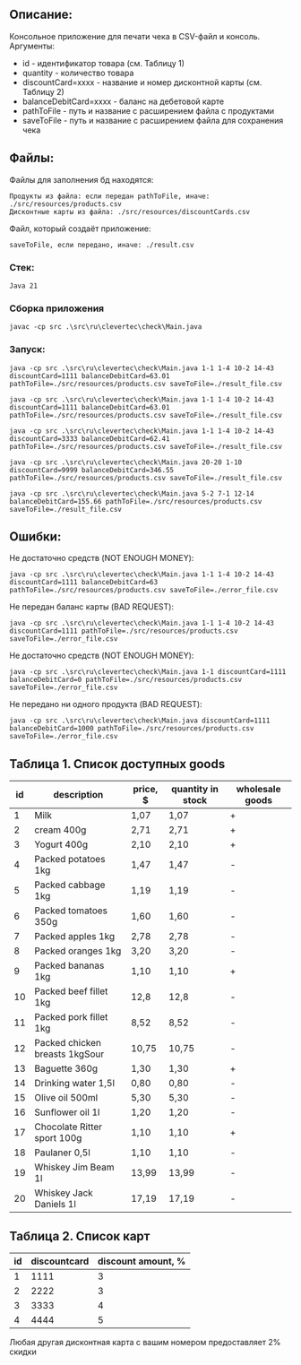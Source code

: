 ## Описание:

Консольное приложение для печати чека в CSV-файл и консоль.<br/>
Аргументы:

- id                    - идентификатор товара (см. Таблицу 1)
- quantity              - количество товара
- discountCard=xxxx     - название и номер дисконтной карты (см. Таблицу 2)
- balanceDebitCard=xxxx - баланс на дебетовой карте
- pathToFile            - путь и название с расширением файла с продуктами
- saveToFile            - путь и название с расширением файла для сохранения чека

## Файлы:

Файлы для заполнения бд находятся:

    Продукты из файла: если передан pathToFile, иначе: ./src/resources/products.csv
    Дисконтные карты из файла: ./src/resources/discountCards.csv

Файл, который создаёт приложение:

    saveToFile, если передано, иначе: ./result.csv

### Стек:

    Java 21

### Сборка приложения

    javac -cp src .\src\ru\clevertec\check\Main.java

### Запуск:

    java -cp src .\src\ru\clevertec\check\Main.java 1-1 1-4 10-2 14-43 discountCard=1111 balanceDebitCard=63.01 pathToFile=./src/resources/products.csv saveToFile=./result_file.csv

    java -cp src .\src\ru\clevertec\check\Main.java 1-1 1-4 10-2 14-43 discountCard=1111 balanceDebitCard=63.01 pathToFile=./src/resources/products.csv saveToFile=./result_file.csv

    java -cp src .\src\ru\clevertec\check\Main.java 1-1 1-4 10-2 14-43 discountCard=3333 balanceDebitCard=62.41 pathToFile=./src/resources/products.csv saveToFile=./result_file.csv

    java -cp src .\src\ru\clevertec\check\Main.java 20-20 1-10 discountCard=9999 balanceDebitCard=346.55 pathToFile=./src/resources/products.csv saveToFile=./result_file.csv

    java -cp src .\src\ru\clevertec\check\Main.java 5-2 7-1 12-14 balanceDebitCard=155.66 pathToFile=./src/resources/products.csv saveToFile=./result_file.csv

## Ошибки:

Не достаточно средств (NOT ENOUGH MONEY):

    java -cp src .\src\ru\clevertec\check\Main.java 1-1 1-4 10-2 14-43 discountCard=1111 balanceDebitCard=63 pathToFile=./src/resources/products.csv saveToFile=./error_file.csv

Не передан баланс карты (BAD REQUEST):

    java -cp src .\src\ru\clevertec\check\Main.java 1-1 1-4 10-2 14-43 discountCard=1111 pathToFile=./src/resources/products.csv saveToFile=./error_file.csv

Не достаточно средств (NOT ENOUGH MONEY):

    java -cp src .\src\ru\clevertec\check\Main.java 1-1 discountCard=1111 balanceDebitCard=0 pathToFile=./src/resources/products.csv saveToFile=./error_file.csv

Не передано ни одного продукта (BAD REQUEST):

    java -cp src .\src\ru\clevertec\check\Main.java discountCard=1111 balanceDebitCard=1000 pathToFile=./src/resources/products.csv saveToFile=./error_file.csv

## Таблица 1. Список доступных goods

| id | description                    | price, $ | quantity in stock | wholesale goods |
|----|--------------------------------|----------|-------------------|-----------------|
| 1  | Milk                           | 1,07     | 1,07              | +               |
| 2  | cream 400g                     | 2,71     | 2,71              | +               |
| 3  | Yogurt 400g                    | 2,10     | 2,10              | +               |
| 4  | Packed potatoes 1kg            | 1,47     | 1,47              | -               |
| 5  | Packed cabbage 1kg             | 1,19     | 1,19              | -               |
| 6  | Packed tomatoes 350g           | 1,60     | 1,60              | -               |
| 7  | Packed apples 1kg              | 2,78     | 2,78              | -               |
| 8  | Packed oranges 1kg             | 3,20     | 3,20              | -               |
| 9  | Packed bananas 1kg             | 1,10     | 1,10              | +               |
| 10 | Packed beef fillet 1kg         | 12,8     | 12,8              | -               |
| 11 | Packed pork fillet 1kg         | 8,52     | 8,52              | -               |
| 12 | Packed chicken breasts 1kgSour | 10,75    | 10,75             | -               |
| 13 | Baguette 360g                  | 1,30     | 1,30              | +               |
| 14 | Drinking water 1,5l            | 0,80     | 0,80              | -               |
| 15 | Olive oil 500ml                | 5,30     | 5,30              | -               |
| 16 | Sunflower oil 1l               | 1,20     | 1,20              | -               |
| 17 | Chocolate Ritter sport 100g    | 1,10     | 1,10              | +               |
| 18 | Paulaner 0,5l                  | 1,10     | 1,10              | -               |
| 19 | Whiskey Jim Beam 1l            | 13,99    | 13,99             | -               |
| 20 | Whiskey Jack Daniels 1l        | 17,19    | 17,19             | -               |

## Таблица 2. Список карт

| id | discountcard | discount amount, % |
|----|--------------|--------------------|
| 1  | 1111         | 3                  |
| 2  | 2222         | 3                  |
| 3  | 3333         | 4                  |
| 4  | 4444         | 5                  |

Любая другая дисконтная карта с вашим номером предоставляет 2% скидки
